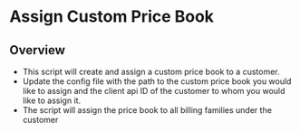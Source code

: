 # Assign Custom Price Book
## Overview
- This script will create and assign a custom price book to a customer. 
- Update the config file with the path to the custom price book you would like to assign and the client api ID of the customer to whom you would like to assign it.
- The script will assign the price book to all billing families under the customer